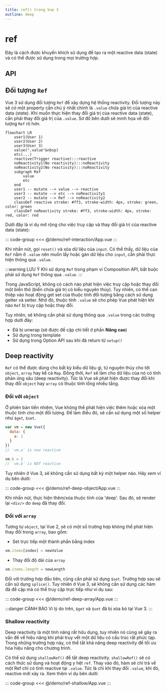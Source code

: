 ```yaml
---
title: ref() trong Vue 3
outline: deep
---
```


# ref

Đây là cách được khuyến khích sử dụng để tạo ra một reactive data (state) và có thể được sử dụng trong mọi trường hợp.

## API

<!--@include: @/api/ref.md{2,}-->

## Đối tượng `Ref`

Vue 3 sử dụng đối tượng `Ref` để xây dựng hệ thống reactivity. Đối tượng này sẽ có một property cần chú ý nhất chính
là `.value` chứa giá trị của reactive data (state). Khi muốn thực hiện thay đổi giá trị của reactive data (state), cần
phải thay đổi giá trị của `.value`. Sơ đồ bên dưới sẽ minh họa về đối tượng `Ref` rõ hơn.


```mermaid
flowchart LR
    user1(User 1)
    user2(User 2)
    user3(User 3)
    value(".value"&nbsp)
    etc(...)
    reactive(Trigger reactive):::reactive
    noReactivity1(No reactivity):::noReactivity
    noReactivity2(No reactivity):::noReactivity
    subgraph Ref
        value
        etc
    end
    user1 -- mutate --> value --> reactive
    user3 -- mutate --> etc --> noReactivity1
    user2 -- mutate --> Ref --> noReactivity2
    classDef reactive stroke: #ff3, stroke-width: 4px, stroke: green, color: green
    classDef noReactivity stroke: #ff3, stroke-width: 4px, stroke: red, color: red
```

Dưới đây là ví dụ mở rộng cho việc truy cập và thay đổi giá trị của reactive data (state):

::: code-group
<<< @/demo/ref-interaction/App.vue
:::

<DemoBlock>
<RefInteraction/>
</DemoBlock>

Khi nhấn nút, gọi `reset()` và xóa dữ liệu của `input`. Có thể thấy, dữ liệu của `Ref` nằm ở `.value` nên muốn lấy hoặc
gán dữ liệu cho `input`, cần phải thực hiện thông qua `.value`.

:::warning LƯU Ý
Khi sử dụng `Ref` trong phạm vi Composition API, bắt buộc phải sử dụng `Ref` thông qua `.value`.
:::

Trong JavaScript, không có cách nào phát hiện việc truy cập hoặc thay đổi một biến thô (biến chứa giá trị có kiểu nguyên
thủy). Tuy nhiên, có thể can thiệp vào hoạt động get set của thuộc tính đối tượng bằng cách sử dụng getter và setter.
Nhờ đó, thuộc tính `.value` sẽ cho phép Vue phát hiện khi nào `Ref` bị truy cập hoặc thay đổi.

Tuy nhiên, sẽ không cần phải sử dụng thông qua `.value` trong các trường hợp dưới đây:

* Đã bị unwrap (sẽ được đề cập chi tiết ở phần **Nâng cao**)
* Sử dụng trong template
* Sử dụng trong Option API sau khi đã return từ `setup()`

## Deep reactivity

`Ref` có thể được dùng cho bất kỳ kiểu dữ liệu gì, từ nguyên thủy cho tới `object`, `array` hay kể cả `Map`. Đồng
thời, `Ref` sẽ làm cho dữ liệu của nó có tính phản ứng sâu (deep reactivity). Tức là Vue sẽ phát hiện được thay đổi khi
thay đổi `object` hay `array` có thuộc tính lồng nhiều tầng.

### Đối với `object`

Ở phiên bản tiền nhiệm, Vue không thể phát hiện việc thêm hoặc xóa một thuộc tính cho một đối tượng. Để làm điều đó, sẽ
cần sử dụng một số helper như `$get`, `$set`.

```js
var vm = new Vue({
  data: {
    a: 1
  }
})
// `vm.a` is now reactive

vm.b = 2
// `vm.b` is NOT reactive
```

Tuy nhiên ở Vue 3, sẽ không cần sử dụng bất kỳ một helper nào. Hãy xem ví dụ bên dưới:

::: code-group
<<< @/demo/ref-deep-object/App.vue
:::

<DemoBlock>
<RefDeepObject/>
</DemoBlock>

Khi nhấn nút, thực hiện thêm/xóa thuộc tính của 'deep'. Sau đó, sẽ render lại `<div/>` do `deep` đã thay đổi.

### Đối với `array`

Tương tự `object`, tại Vue 2, sẽ có một số trường hợp không thể phát hiện thay đổi trong `array`, bao gồm:

* Set trực tiếp một thành phần bằng index

```js
vm.items[index] = newValue
```

* Thay đổi độ dài của `array`

```js
vm.items.length = newLength
```

Đối với trường hợp đầu tiên, cũng cần phải sử dụng `$set`. Trường hợp sau sẽ cần sử dụng `splice()`. Tuy nhiên ở Vue 3,
sẽ không cần sử dụng các hàm đã đề cập mà có thể truy cập trực tiếp như ví dụ sau:

::: code-group
<<< @/demo/ref-deep-array/App.vue
:::

<DemoBlock>
<RefDeepArray/>
</DemoBlock>

:::danger CẢNH BÁO
Vì lý do trên, `$get` và `$set` đã bị xóa bỏ tại Vue 3.
:::

### Shallow reactivity

Deep reactivity là một tính năng rất hữu dụng, tuy nhiên nó cũng sẽ gây ra vấn đề về hiệu năng khi phải truy vết một dữ
liệu có cấu trúc rất phức tạp. Trong những trường hợp này, có thể tắt khả năng deep reactivity để tối ưu hóa hiệu năng
cho chương trình.

Có thể sử dụng `shallowRef()` để tắt deep reactivity. `shallowRef()` sẽ có cách thức sử dụng và hoạt động y hệt `ref`.
Thay vào đó, hàm sẽ chỉ trả về một Ref chỉ có tính reactive tại `.value`. Tức là chỉ khi thay đổi `.value`, khi đó,
reactive mới xảy ra. Xem thêm ví dụ bên dưới:

::: code-group
<<< @/demo/ref-shallow/App.vue
:::

<DemoBlock>
<RefShallow/>
</DemoBlock>

<script>
import {default as RefInteraction} from "../demo/ref-interaction/App.vue";
import {default as RefDeepObject} from "../demo/ref-deep-object/App.vue";
import {default as RefDeepArray} from "../demo/ref-deep-array/App.vue";
import {default as RefShallow} from "../demo/ref-shallow/App.vue";
</script>
